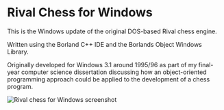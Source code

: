 Rival Chess for Windows
=======================

This is the Windows update of the original DOS-based Rival chess engine.

Written using the Borland C++ IDE and the Borlands Object Windows Library.

Originally developed for Windows 3.1 around 1995/96 as part of my final-year computer science dissertation discussing how an object-oriented programming approach could be applied to the development of a chess program.

![Rival chess for Windows screenshot](http://www.redhotpawn.com/img/rival/rivalwin.jpg)
